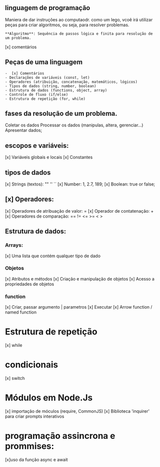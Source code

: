 ## linguagem de programação

Maniera de dar instruções ao computaodr.
como um lego, vcoê irá utilizar peças para criar algoritmos, ou seja, para resolver problemas.

    **Algoritmo**: Sequência de passos lógica e finita para resolução de um problema.

[x] comentários


## Peças de uma linguagem

    -  [x] Comentários
    - Declarações de variáveis (const, let)
    - Operadores (atribuição, concatenação, matemáticos, lógicos)
    - Tipos de dados (string, number, boolean)
    - Estrutura de dados (functions, object, array)
    - Controle de fluxo (if/else)
    - Estrutura de repetição (for, while)

## fases da resolução de um problema.
 
  Coletar os dados
  Processar os dados (manipulas, altera, gerenciar...)
  Apresentar dados;

## escopos e variáveis:

   [x] Variáveis globais e locais
   [x] Constantes

    
## tipos de dados

   [x] Strings (textos): ""  ''  ``
   [x] Number: 1, 2.7, 189;
   [x] Boolean: true or false;

## [x] Operadores:

   [x] Operadores de atribuação de valor: =
   [x] Operador de contatenação: +
   [x] Operadores de comparação: == != <= >=  < >

## Estrutura de dados:

### Arrays:

   [x] Uma lista que contém qualquer tipo de dado

### Objetos

   [x] Atributos e métodos
   [x] Criação e manipulação de objetos
   [x] Acesso a propriedades de objetos

### function

   [x] Criar, passar argumento | parametros
   [x] Executar
   [x] Arrow function / named function

# Estrutura de repetição

   [x] while

# condicionais

   [x] switch

# Módulos em Node.Js

   [x] importação de móculos (require, CommonJS)
   [x] Biblioteca 'inquirer' para criar prompts interativos


# programação assincrona e prommises:

   [x]uso da função async e await